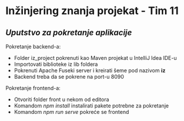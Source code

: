 # Inžinjering znanja projekat - Tim 11
## _Uputstvo za pokretanje aplikacije_

Pokretanje backend-a:
- Folder iz_project pokrenuti kao Maven projekat u IntelliJ Idea IDE-u
- Importovati biblioteke iz lib foldera
- Pokrenuti Apache Fuseki server i kreirati šeme pod nazivom **iz**
- Backend treba da se pokrene na port-u 8090

Pokretanje frontend-a:
- Otvoriti folder front u nekom od editora
- Komandom *npm install* instalirati pakete potrebne za pokretanje
- Komandom *npm run serve* pokreće se frontend
